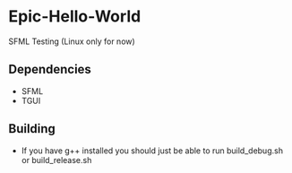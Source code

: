 # Epic-Hello-World
 SFML Testing (Linux only for now)

Dependencies
--------------------------
 - SFML 
 - TGUI 

Building
-------------------------
 - If you have g++ installed you should just be able to run build_debug.sh or build_release.sh 

